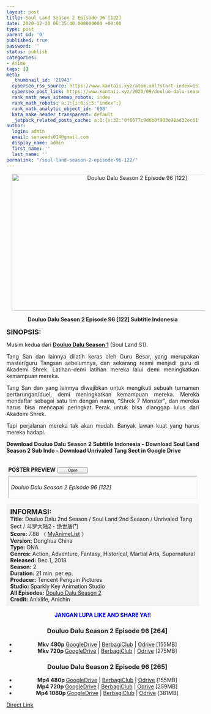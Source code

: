 ```yaml
---
layout: post
title: Soul Land Season 2 Episode 96 [122]
date: 2020-12-20 06:35:40.000000000 +00:00
type: post
parent_id: '0'
published: true
password: ''
status: publish
categories:
- Anime
tags: []
meta:
  _thumbnail_id: '21943'
  cyberseo_rss_source: https://www.kantaii.xyz/atom.xml?start-index=151&max-results=150
  cyberseo_post_link: https://www.kantaii.xyz/2020/09/douluo-dalu-season-2-episode-96-122.html
  rank_math_news_sitemap_robots: index
  rank_math_robots: a:1:{i:0;s:5:"index";}
  rank_math_analytic_object_id: '698'
  kata_make_header_transparent: default
  _jetpack_related_posts_cache: a:1:{s:32:"8f6677c9d6b0f903e98ad32ec61f8deb";a:2:{s:7:"expires";i:1645462717;s:7:"payload";a:0:{}}}
author:
  login: admin
  email: senseads014@gmail.com
  display_name: admin
  first_name: ''
  last_name: ''
permalink: "/soul-land-season-2-episode-96-122/"
---
```

<div class="separator" style="clear: both; text-align: center;"><a href="https://1.bp.blogspot.com/-lc9TzmKZWtA/X2X9hiHXCiI/AAAAAAAADI8/v0uvXm1IrGMtjqrAgR6Us9CbjLfDu8QFACLcBGAsYHQ/s1600/Soul%2BLand%2BS2%2B-%2B96%2Ba.jpg" imageanchor="1" style="margin-left: 1em; margin-right: 1em;"><img alt="Douluo Dalu Season 2 Episode 96 [122]" border="0" data-original-height="764" data-original-width="1360" height="358" src="{{ site.baseurl }}/assets/2020/12/Soul%2BLand%2BS2%2B-%2B96%2Ba.jpg" title="Douluo Dalu Season 2 Episode 96 [122]" width="640" /></a></div>
<p>
<div style="text-align: center;"><b>Douluo Dalu Season 2 Episode 96 [122] Subtitle Indonesia</b></p>
</div>
<p><b><span style="font-size: large;">SINOPSIS:</span></b>
<div style="text-align: justify;">Musim kedua dari <b><a href="http://www.kantaii.web.id/2018/12/douluo-dalu-season-i-batch.html" target="_blank" rel="noopener">Douluo Dalu Season 1</a></b> (Soul Land S1).</p>
<p>Tang San dan lainnya dilatih keras oleh Guru Besar, yang merupakan master/guru Tangsan sebelumnya, dan sekarang resmi menjadi guru di Akademi Shrek. Latihan-demi latihan mereka lalui demi meningkatkan kemampuan mereka.</p>
<p>Tang San dan yang lainnya diwajibkan untuk mengikuti sebuah turnamen pertarungan/duel, demi meningkatkan kemampuan mereka. Mereka mendaftar sebagai satu tim dengan nama, "Shrek 7 Monster", dan mereka harus bisa mencapai peringkat Perak untuk bisa dianggap lulus dari Akademi Shrek.</p>
<p>Tapi perjalanan mereka tak akan mudah. Banyak lawan kuat yang harus mereka hadapi.</p>
<p><b>Download Douluo Dalu Season 2 Subtitle Indonesia - Download Soul Land Season 2 Sub Indo - Download Unrivaled Tang Sect in Google Drive</b></div>
<p><a name="more"></a>
<div>
<div style="margin: 5px;">
<div class="smallfont" style="margin-bottom: 2px;"><span style="font-weight: bold;"><br />POSTER PREVIEW</span><input onclick="if (this.parentNode.parentNode.getElementsByTagName('div')[1].getElementsByTagName('div')[0].style.display != '') { this.parentNode.parentNode.getElementsByTagName('div')[1].getElementsByTagName('div')[0].style.display = ''; this.innerText = ''; this.value = ' Close..'; } else { this.parentNode.parentNode.getElementsByTagName('div')[1].getElementsByTagName('div')[0].style.display = 'none'; this.innerText = ''; this.value = ' Clik Here'; }" style="font-size: 10px; margin: 5px; padding: 0px; width: 80px;" type="button" value="Open" /></div>
<div class="alt2" style="border: 1px inset; margin: 0px; padding: 6px;">
<div style="display: none;">
<div class="separator" style="clear: both; text-align: center;"><a href="https://1.bp.blogspot.com/-crlEwJJmaF8/X2X9pUnZ_7I/AAAAAAAADJA/3p1nnhW9jaUdVt5gw2K4ygJfFcSi0c42ACLcBGAsYHQ/s1600/Soul%2BLand%2BS2%2B-%2B96%2Bb.jpg" imageanchor="1" style="margin-left: 1em; margin-right: 1em;"><img border="0" data-original-height="764" data-original-width="1362" height="358" src="{{ site.baseurl }}/assets/2020/12/Soul%2BLand%2BS2%2B-%2B96%2Bb.jpg" width="640" /></a></div>
<p>
<div class="separator" style="clear: both; text-align: center;"><a href="https://1.bp.blogspot.com/-40gZgNyJJjc/X2X9piMJfWI/AAAAAAAADJI/ENXew5_cU1gcomDOw_IY-i-wV1S06X2JwCLcBGAsYHQ/s1600/Soul%2BLand%2BS2%2B-%2B96%2Bc.jpg" imageanchor="1" style="margin-left: 1em; margin-right: 1em;"><img border="0" data-original-height="763" data-original-width="1358" height="358" src="{{ site.baseurl }}/assets/2020/12/Soul%2BLand%2BS2%2B-%2B96%2Bc.jpg" width="640" /></a></div>
<p>
<div class="separator" style="clear: both; text-align: center;"><a href="https://1.bp.blogspot.com/-q00PCPCL28k/X2X9ptRhghI/AAAAAAAADJE/FenXiZLXUGIfi_a1B2Ud8Rd6ABvDcIaOQCLcBGAsYHQ/s1600/Soul%2BLand%2BS2%2B-%2B96%2Bd.jpg" imageanchor="1" style="margin-left: 1em; margin-right: 1em;"><img border="0" data-original-height="766" data-original-width="1360" height="360" src="{{ site.baseurl }}/assets/2020/12/Soul%2BLand%2BS2%2B-%2B96%2Bd.jpg" width="640" /></a></div>
<p>
<div class="separator" style="clear: both; text-align: center;"><a href="https://1.bp.blogspot.com/-3zyT9qXyqFM/X2X9qsHh0nI/AAAAAAAADJM/J7K4j1c4MY4ejygCyo0PnluQyw8OZJOogCLcBGAsYHQ/s1600/Soul%2BLand%2BS2%2B-%2B96%2Be.jpg" imageanchor="1" style="margin-left: 1em; margin-right: 1em;"><img border="0" data-original-height="763" data-original-width="1360" height="358" src="{{ site.baseurl }}/assets/2020/12/Soul%2BLand%2BS2%2B-%2B96%2Be.jpg" width="640" /></a></div>
<p>
<div class="separator" style="clear: both; text-align: center;"><a href="https://1.bp.blogspot.com/-O0gpBzX5n4s/X2X9q7am-EI/AAAAAAAADJQ/mRnWxWXgh-c4C_Wcv1Nrn7-1IxqvcwZNACLcBGAsYHQ/s1600/Soul%2BLand%2BS2%2B-%2B96%2Bf.jpg" imageanchor="1" style="margin-left: 1em; margin-right: 1em;"><img border="0" data-original-height="762" data-original-width="1360" height="358" src="{{ site.baseurl }}/assets/2020/12/Soul%2BLand%2BS2%2B-%2B96%2Bf.jpg" width="640" /></a></div>
<p>
<div class="separator" style="clear: both; text-align: center;"><a href="https://1.bp.blogspot.com/-LsykaXkwFac/X2X9qxjhn_I/AAAAAAAADJU/gVNVK4XVMTUBca3qjPIqalL8DxLyXOxdgCLcBGAsYHQ/s1600/Soul%2BLand%2BS2%2B-%2B96%2Bg.jpg" imageanchor="1" style="margin-left: 1em; margin-right: 1em;"><img border="0" data-original-height="763" data-original-width="1358" height="358" src="{{ site.baseurl }}/assets/2020/12/Soul%2BLand%2BS2%2B-%2B96%2Bg.jpg" width="640" /></a></div>
</div>
<p><em>Douluo Dalu Season 2 Episode 96 [122]</em></div>
</div>
</div>
<p>
<div style="background-color: #f3f3f3; padding: 10px; text-align: left;"><b><span style="font-size: large;">INFORMASI:</span></b><br /><b>Title:</b> Douluo Dalu 2nd Season / Soul Land 2nd Season / Unrivaled Tang Sect / 斗罗大陆2 - 绝世唐门<br /><b>Score:</b> 7.88 〈 <a href="https://myanimelist.net/anime/37822/Douluo_Dalu_2nd_Season?q=Douluo%20Dalu" target="_blank" rel="noopener">MyAnimeList</a>&nbsp;〉<br /><b>Version:</b> Donghua China<br /><b>Type:</b> ONA<br /><b>Genres:</b> Action, Adventure, Fantasy, Historical, Martial Arts, Supernatural<br /><b>Released:</b> Dec 1, 2018<br /><b>Season:</b> 2<br /><b>Duration:</b> 21 min. per ep.<br /><b>Producer:</b> Tencent Penguin Pictures<br /><b>Studio:</b> Sparkly Key Animation Studio<br /><b>All Episodes:</b> <a href="http://www.kantaii.web.id/2020/02/douluo-dalu-season-2.html" target="_blank" rel="noopener">Douluo Dalu Season 2</a><br /><b>Credit:</b> Anixlife, Anichin</div>
<p>
<div style="text-align: center;"><b><span style="color: blue;">JANGAN LUPA LIKE AND SHARE YA!!</span></b>
<div class="dl">
<ul />
<h3 style="text-align: center;">Douluo Dalu Season 2 Episode 96 [264]</h3>
<li style="text-align: center;"><b>Mkv 480p </b><a href="https://semawur.com/mEwFnA" target="_blank" rel="noopener">GoogleDrive</a> | <a href="https://apk.miuiku.com/aASnr3" target="_blank" rel="noopener">BerbagiClub</a> | <a href="https://semawur.com/E7c0" target="_blank" rel="noopener">Odrive</a> [155MB]</li>
<li style="text-align: center;"><b>Mkv 720p </b><a href="https://semawur.com/nmIMmRn6SxO" target="_blank" rel="noopener">GoogleDrive</a> | <a href="https://apk.miuiku.com/vSpB" target="_blank" rel="noopener">BerbagiClub</a> | <a href="https://semawur.com/8tPD7G4" target="_blank" rel="noopener">Odrive</a> [275MB]</li>
</div>
<div class="dl">
<ul />
<h3 style="text-align: center;">Douluo Dalu Season 2 Episode 96 [265]</h3>
<li style="text-align: center;"><b>Mp4 480p </b><a href="https://apk.miuiku.com/EAIpoqT" target="_blank" rel="noopener">GoogleDrive</a> | <a href="https://semawur.com/kmyRxYj3Sf" target="_blank" rel="noopener">BerbagiClub</a> | <a href="https://apk.miuiku.com/SkfrkZk" target="_blank" rel="noopener">Odrive</a> [155MB]</li>
<li style="text-align: center;"><b>Mp4 720p </b><a href="https://apk.miuiku.com/z4VYUlgi" target="_blank" rel="noopener">GoogleDrive</a> | <a href="https://semawur.com/KxLNA" target="_blank" rel="noopener">BerbagiClub</a> | <a href="https://apk.miuiku.com/xdk3pL" target="_blank" rel="noopener">Odrive</a> [259MB]</li>
<li style="text-align: center;"><b>Mp4 1080p </b><a href="https://apk.miuiku.com/2VcdlW" target="_blank" rel="noopener">GoogleDrive</a> | <a href="https://semawur.com/HnR" target="_blank" rel="noopener">BerbagiClub</a> | <a href="https://apk.miuiku.com/hWIEr6AgS" target="_blank" rel="noopener">Odrive</a> [381MB]</li>
</div>
</div>
<link rel="stylesheet" href="https://cdnjs.cloudflare.com/ajax/libs/font-awesome/4.7.0/css/font-awesome.min.css" />
<div class="divbtn"> <a href="https://handymansurrender.com/fihup8buzv?key=94550f7ce39444073321dde3b8782f97" class="btn"><i class="fa fa-download"></i> Direct Link</a> </div>
